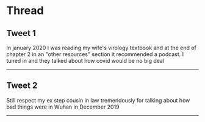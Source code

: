 # Thread

## Tweet 1

In january 2020 I was reading my wife's virology textbook and at the end of chapter 2 in an "other resources" section it recommended a podcast. I tuned in and they talked about how covid would be no big deal

---

## Tweet 2

Still respect my ex step cousin in law tremendously for talking about how bad things were in Wuhan in December 2019

---

